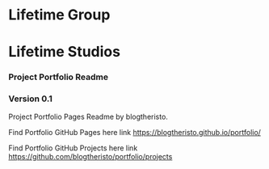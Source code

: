 # Lifetime Group 
# Lifetime Studios
### Project Portfolio Readme
### Version 0.1

Project Portfolio Pages Readme 
by blogtheristo.

Find Portfolio GitHub Pages here link https://blogtheristo.github.io/portfolio/

Find Portfolio GitHub Projects here link https://github.com/blogtheristo/portfolio/projects
